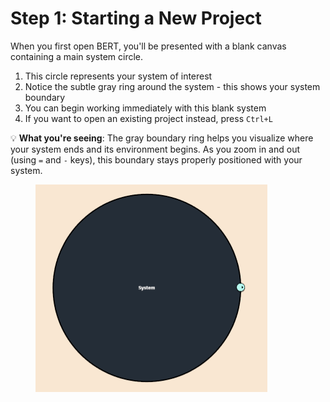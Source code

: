 # Step 1: Starting a New Project

When you first open BERT, you'll be presented with a blank canvas containing a main system circle.

1. This circle represents your system of interest
2. Notice the subtle gray ring around the system - this shows your system boundary
3. You can begin working immediately with this blank system
4. If you want to open an existing project instead, press `Ctrl+L`

💡 **What you're seeing**: The gray boundary ring helps you visualize where your system ends and its environment begins. As you zoom in and out (using `=` and `-` keys), this boundary stays properly positioned with your system.

<figure><img src="../../.gitbook/assets/bert_open.png" alt="" width="371"><figcaption></figcaption></figure>
